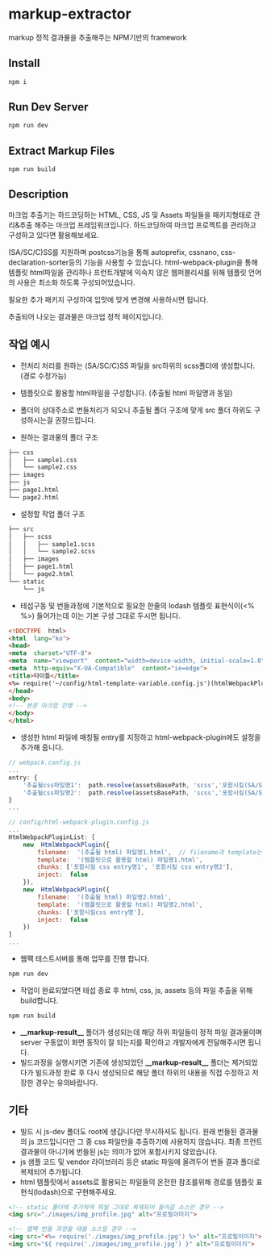 # markup-extractor
markup 정적 결과물을 추출해주는 NPM기반의 framework
  
## Install

```bash
npm i
```

## Run Dev Server

```bash
npm run dev
```

## Extract Markup Files

```bash
npm run build
```

## Description
마크업 추출기는 하드코딩하는 HTML, CSS, JS 및 Assets 파일들을 패키지형태로 관리&추출 해주는 마크업 프레임워크입니다. 
하드코딩하여 마크업 프로젝트를 관리하고 구성하고 있다면 활용해보세요.

(SA/SC/C)SS를 지원하며 postcss기능을 통해 autoprefix, cssnano, css-declaration-sorter등의 기능을 사용할 수 있습니다. 
html-webpack-plugin을 통해 템플릿 html파일을 관리하나 프런트개발에 익숙치 않은 웹퍼블리셔를 위해 템플릿 언어의 사용은 최소화 하도록 구성되어있습니다. 

필요한 추가 패키지 구성하여 입맛에 맞게 변경해 사용하시면 됩니다. 

추출되어 나오는 결과물은 마크업 정적 페이지입니다. 

## 작업 예시
- 전처리 처리를 원하는 (SA/SC/C)SS 파일을 src하위의 scss폴더에 생성합니다. (경로 수정가능)
- 템플릿으로 활용할 html파일을 구성합니다. (추출될 html 파일명과 동일)
- 폴더의 상대주소로 번들처리가 되오니 추출될 폴더 구조에 맞게 src 폴더 하위도 구성하시는걸 권장드립니다.

- 원하는 결과물의 폴더 구조

```bash
├── css
│   ├── sample1.css
│   └── sample2.css
├── images
├── js
├── page1.html
└── page2.html
```

- 설정할 작업 폴더 구조

```bash
├── src
│   ├── scss
│   │   ├── sample1.scss
│   │   └── sample2.scss
│   ├── images
│   ├── page1.html
│   └── page2.html
└── static
    └── js
```

- 테섭구동 및 번들과정에 기본적으로 필요한 한줄의 lodash 템플릿 표현식이(<% %>) 들어가는데 이는 기본 구성 그대로 두시면 됩니다.

```html
<!DOCTYPE  html>
<html  lang="ko">
<head>
<meta  charset="UTF-8">
<meta  name="viewport"  content="width=device-width, initial-scale=1.0">
<meta  http-equiv="X-UA-Compatible"  content="ie=edge">
<title>타이틀</title>
<%= require('~/config/html-template-variable.config.js')(htmlWebpackPlugin).injectTags %>	<!-- 환경에 따라 css link태그를 붙여주는 역할 -->
</head>
<body>
<!-- 본문 마크업 진행 -->
</body>
</html>
```

- 생성한 html 파일에 매칭될 entry를 지정하고 html-webpack-plugin에도 설정을 추가해 줍니다.

```javascript
// webpack.config.js
...
entry: {
	'추출될css파일명1':  path.resolve(assetsBasePath, 'scss','포함시킬(SA/SC/C)SS파일명'.(sa/sc/c)ss),
	'추출될css파일명2':  path.resolve(assetsBasePath, 'scss','포함시킬(SA/SC/C)SS파일명'.(sa/sc/c)ss),
}
...
```

```javascript
// config/html-webpack-plugin.config.js
...
HtmlWebpackPluginList: [
	new  HtmlWebpackPlugin({
		filename:  '(추출될 html) 파일명1.html',	// filename과 template는 동일명으로 해 주세요.
		template:  '(템플릿으로 활용할 html) 파일명1.html',
		chunks: ['포함시킬 css entry명1', '포함시킬 css entry명2'],
		inject:  false
	}),
	new  HtmlWebpackPlugin({
		filename:  '(추출될 html) 파일명2.html',
		template:  '(템플릿으로 활용할 html) 파일명2.html',
		chunks: ['포함시킬css entry명'],
		inject:  false
	})
]
...
```

- 웹팩 테스트서버를 통해 업무를 진행 합니다.

```bash
npm run dev
```

- 작업이 완료되었다면 테섭 종료 후 html, css, js, assets 등의 파일 추출을 위해 build합니다.

```bash
npm run build
```

- **\_\_markup-result\_\_** 폴더가 생성되는데 해당 하위 파일들이 정적 파일 결과물이며 server 구동없이 화면 동작이 잘 되는지를 확인하고 개발자에게 전달해주시면 됩니다.
- 빌드과정을 실행시키면 기존에 생성되었던 **\_\_markup-result\_\_** 폴더는 제거되었다가 빌드과정 완료 후 다시 생성되므로 해당 폴더 하위의 내용을 직접 수정하고 저장한 경우는 유의바랍니다.

## 기타 
- 빌드 시 js-dev 폴더도 root에 생깁니다만 무시하셔도 됩니다. 원래 번들된 결과물의 js 코드입니다만 그 중 css 파일만을 추출하기에 사용하지 않습니다. 최종 프런트 결과물이 아니기에 번들된 js는 의미가 없어 포함시키지 않았습니다.
- js 샘플 코드 및 vendor 라이브러리 등은 static 파일에 올려두어 번들 결과 폴더로 복제되어 추가됩니다.
- html 템플릿에서 assets로 활용되는 파일들의 온전한 참조를위해 경로를 템플릿 표현식(lodash)으로 구현해주세요.

```html
<!-- static 폴더에 추가하여 파일 그대로 복제되어 들어갈 소스인 경우 -->
<img src="./images/img_profile.jpg" alt="프로필이미지">
```

```html
<!-- 웹팩 번들 과정을 태울 소스일 경우 -->
<img src="<%= require('./images/img_profile.jpg') %>" alt="프로필이미지">
<img src="${ require('./images/img_profile.jpg') }" alt="프로필이미지">
```
